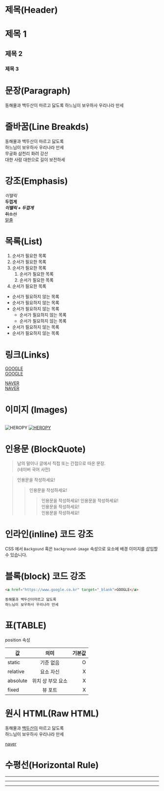 # 제목(Header)

# 제목 1

## 제목 2

### 제목 3

# 문장(Paragraph)

동해물과 백두산이 마르고 닳도록
하느님이 보우하사 우리나라 만세 <br/>

# 줄바꿈(Line Breakds)

동해물과 백두산이 마르고 닳도록  
하느님이 보우하사 우리나라 만세  
무궁화 삼천리 화려 강산<br/>
대한 사람 대한으로 길이 보전하세 <br/>

# 강조(Emphasis)

_이텔릭_ <br/>
**두껍게** <br/>
**_이텔릭 + 두껍게_** <br/>
~~취소선~~ <br/>
<u>밑줄</u> <br/>

# 목록(List)

1. 순서가 필요한 목록
1. 순서가 필요한 목록
1. 순서가 필요한 목록
   1. 순서가 필요한 목록
   1. 순서가 필요한 목록
1. 순서가 필요한 목록

- 순서가 필요하지 않는 목록
- 순서가 필요하지 않는 목록
- 순서가 필요하지 않는 목록
  - 순서가 필요하지 않는 목록
  - 순서가 필요하지 않는 목록
- 순서가 필요하지 않는 목록
- 순서가 필요하지 않는 목록

# 링크(Links)

<a href="https://google.com">GOOGLE</a>  
[GOOGLE](https://google.com)

<a href="https://naver.com" title="NAVER로 이동!">NAVER</a>  
[NAVER](https://naver.com 'NAVER로 이동!')

# 이미지 (Images)

![]()

![HEROPY](https://heropy.blog/css/images/logo.png)
[![HEROPY](https://heropy.blog/css/images/logo.png)](https://heropy.blog/)

# 인용문 (BlockQuote)

> 남의 말이나 글에서 직접 또는 간접으로 따온 문장.  
> (네이버 국어 사전)

> 인용문을 작성하세요!
>
> > 인용문을 작성하세요!
> >
> > > 인용문을 작성하세요!
> > > 인용문을 작성하세요!  
> > > 인용문을 작성하세요!  
> > > 인용문을 작성하세요!

# 인라인(inline) 코드 강조

CSS 에서 `Backgound` 혹은
`background-image` 속성으로 요소에 배경 이미지를 삽입할 수 있습니다.

# 블록(block) 코드 강조

```HTML
<a href="https://www.google.co.kr" target="_blank">GOOGLE</a>
```

```PAINTEXT
동해물과 백두산이마르고 닳도록
하느님이 보우하사 우리나라 만세
```

# 표(TABLE)

position 속성

| 값       |       의미        | 기본값 |
| -------- | :---------------: | -----: |
| static   |     기준 없음     |      O |
| relative |     요소 자신     |      X |
| absolute | 위치 상 부모 요소 |      X |
| fixed    |      뷰 포트      |      X |

# 원시 HTML(Raw HTML)

동해물과 <span style="text-decoration: underline;">백두산이</span> 마르고 닳도록 <br/>
하느님이 보우하사 우리나라 만세

<a href="https://naver.com" title="naver로 이동!" target="_blank">naver</a>

# 수평선(Horizontal Rule)

---

---

---
